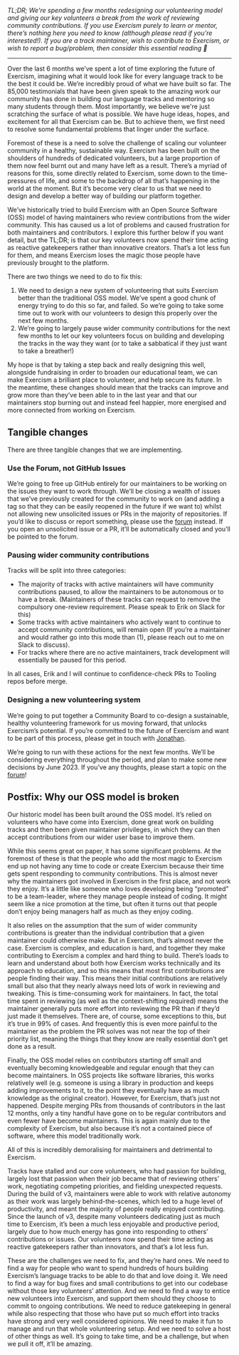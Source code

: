 _TL;DR; We're spending a few months redesigning our volunteering model and giving our key volunteers a break from the work of reviewing community contributions.
If you use Exercism purely to learn or mentor, there’s nothing here you need to know (although please read if you’re interested!). If you are a track maintainer, wish to contribute to Exercism, or wish to report a bug/problem, then consider this essential reading 🙂_

---

Over the last 6 months we’ve spent a lot of time exploring the future of Exercism, imagining what it would look like for every language track to be the best it could be. We’re incredibly proud of what we have built so far. The 85,000 testimonials that have been given speak to the amazing work our community has done in building our language tracks and mentoring so many students through them. Most importantly, we believe we're just scratching the surface of what is possible. We have huge ideas, hopes, and excitement for all that Exercism can be.  But to achieve them, we first need to resolve some fundamental problems that linger under the surface.

Foremost of these is a need to solve the challenge of scaling our volunteer community in a healthy, sustainable way. Exercism has been built on the shoulders of hundreds of dedicated volunteers, but a large proportion of them now feel burnt out and many have left as a result. There’s a myriad of reasons for this, some directly related to Exercism, some down to the time-pressures of life, and some to the backdrop of all that’s happening in the world at the moment. But it’s become very clear to us that we need to design and develop a better way of building our platform together.

We’ve historically tried to build Exercism with an Open Source Software (OSS) model of having maintainers who review contributions from the wider community. This has caused us a lot of problems and caused frustration for both maintainers and contributors. I explore this further below if you want detail, but the TL;DR; is that our key volunteers now spend their time acting as reactive gatekeepers rather than innovative creators. That’s a lot less fun for them, and means Exercism loses the magic those people have previously brought to the platform.

There are two things we need to do to fix this:
1. We need to design a new system of volunteering that suits Exercism better than the traditional OSS model. We’ve spent a good chunk of energy trying to do this so far, and failed. So we’re going to take some time out to work with our volunteers to design this properly over the next few months.
2. We’re going to largely pause wider community contributions for the next few months to let our key volunteers focus on building and developing the tracks in the way they want (or to take a sabbatical if they just want to take a breather!)

My hope is that by taking a step back and really designing this well, alongside fundraising in order to broaden our educational team, we can make Exercism a brilliant place to volunteer, and help secure its future. In the meantime, these changes should mean that the tracks can improve and grow more than they’ve been able to in the last year and that our maintainers stop burning out and instead feel happier, more energised and more connected from working on Exercism.

## Tangible changes

There are three tangible changes that we are implementing.

### Use the Forum, not GitHub Issues

We’re going to free up GitHub entirely for our maintainers to be working on the issues they want to work through. We’ll be closing a wealth of issues that we’ve previously created for the community to work on (and adding a tag so that they can be easily reopened in the future if we want to) whilst not allowing new unsolicited issues or PRs in the majority of repositories. If you’d like to discuss or report something, please use the [forum](https://forum.exercism.org) instead. If you open an unsolicited issue or a PR, it’ll be automatically closed and you’ll be pointed to the forum.

### Pausing wider community contributions

Tracks will be split into three categories:
- The majority of tracks with active maintainers will have community contributions paused, to allow the maintainers to be autonomous or to have a break. (Maintainers of these tracks can request to remove the compulsory one-review requirement. Please speak to Erik on Slack for this)
- Some tracks with active maintainers who actively want to continue to accept community contributions, will remain open (If you’re a maintainer and would rather go into this mode than (1), please reach out to me on Slack to discuss).
- For tracks where there are no active maintainers, track development will essentially be paused for this period.

In all cases, Erik and I will continue to confidence-check PRs to Tooling repos before merge.

### Designing a new volunteering system

We’re going to put together a Community Board to co-design a sustainable, healthy volunteering framework for us moving forward, that unlocks Exercism’s potential. If you’re committed to the future of Exercism and want to be part of this process, please get in touch with [Jonathan](mailto:jonathan@exercism.org).

We’re going to run with these actions for the next few months. We’ll be considering everything throughout the period, and plan to make some new decisions by June 2023. If you’ve any thoughts, please start a topic on the [forum](https://forum.exercism.org)!

## Postfix: Why our OSS model is broken

Our historic model has been built around the OSS model. It’s relied on volunteers who have come into Exercism, done great work on building tracks and then been given maintainer privileges, in which they can then accept contributions from our wider user base to improve them.

While this seems great on paper, it has some significant problems. At the foremost of these is that the people who add the most magic to Exercism end up not having any time to code or create Exercism because their time gets spent responding to community contributions. This is almost never why the maintainers got involved in Exercism in the first place, and not work they enjoy. It’s a little like someone who loves developing being “promoted” to be a team-leader, where they manage people instead of coding. It might seem like a nice promotion at the time, but often it turns out that people don’t enjoy being managers half as much as they enjoy coding.

It also relies on the assumption that the sum of wider community contributions is greater than the individual contribution that a given maintainer could otherwise make. But in Exercism, that’s almost never the case. Exercism is complex, and education is hard, and together they make contributing to Exercism a complex and hard thing to build. There’s loads to learn and understand about both how Exercism works technically and its approach to education, and so this means that most first contributions are people finding their way. This means their initial contributions are relatively small but also that they nearly always need lots of work in reviewing and tweaking. This is time-consuming work for maintainers. In fact, the total time spent in reviewing (as well as the context-shifting required) means the maintainer generally puts more effort into reviewing the PR than if they’d just made it themselves. There are, of course, some exceptions to this, but it’s true in 99% of cases. And frequently this is even more painful to the maintainer as the problem the PR solves was not near the top of their priority list, meaning the things that they know are really essential don’t get done as a result.

Finally, the OSS model relies on contributors starting off small and eventually becoming knowledgeable and regular enough that they can become maintainers. In OSS projects like software libraries, this works relatively well (e.g. someone is using a library in production and keeps adding improvements to it, to the point they eventually have as much knowledge as the original creator). However, for Exercism, that’s just not happened. Despite merging PRs from thousands of contributors in the last 12 months, only a tiny handful have gone on to be regular contributors and even fewer have become maintainers. This is again mainly due to the complexity of Exercism, but also because it’s not a contained piece of software, where this model traditionally work.

All of this is incredibly demoralising for maintainers and detrimental to Exercism.

Tracks have stalled and our core volunteers, who had passion for building, largely lost that passion when their job became that of reviewing others’ work, negotiating competing priorities, and fielding unexpected requests. During the build of v3, maintainers were able to work with relative autonomy as their work was largely behind-the-scenes, which led to a huge level of productivity, and meant the majority of people really enjoyed contributing. Since the launch of v3, despite many volunteers dedicating just as much time to Exercism, it’s been a much less enjoyable and productive period, largely due to how much energy has gone into responding to others’ contributions or issues. Our volunteers now spend their time acting as reactive gatekeepers rather than innovators, and that’s a lot less fun.

These are the challenges we need to fix, and they’re hard ones. We need to find a way for people who want to spend hundreds of hours building Exercism’s language tracks to be able to do that and love doing it. We need to find a way for bug fixes and small contributions to get into our codebase without those key volunteers’ attention. And we need to find a way to entice new volunteers into Exercism, and support them should they choose to commit to ongoing contributions. We need to reduce gatekeeping in general while also respecting that those who have put so much effort into tracks have strong and very well considered opinions. We need to make it fun to manage and run that whole volunteering setup. And we need to solve a host of other things as well. It’s going to take time, and be a challenge, but when we pull it off, it’ll be amazing.


